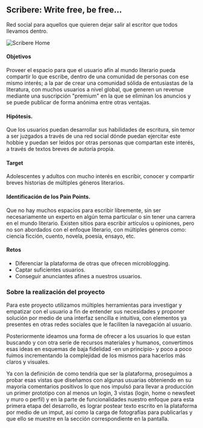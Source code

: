 ## Scribere: Write free, be free...

Red social para aquellos que quieren dejar salir al escritor que todos llevamos dentro.

![Scribere Home](https://user-images.githubusercontent.com/32860789/38182972-9beb4386-3602-11e8-957d-15159238c906.png)

#### Objetivos
Proveer el espacio para que el usuario afín al mundo literario pueda compartir lo que escribe, dentro de una comunidad de personas con ese mismo interés; a la par de crear una comunidad sólida de entusiastas de la literatura, con muchos usuarios a nivel global, que generen un revenue mediante una suscripción "premium" en la que se eliminan los anuncios y se puede publicar de forma anónima entre otras ventajas.

#### Hipótesis.
Que los usuarios puedan desarrollar sus habilidades de escritura, sin temor a ser juzgados  a través de una red social dónde puedan ejercitar este hobbie y puedan ser leidos por otras personas que compartan este interés, a través de textos breves de autoría propia.

#### Target
Adolescentes y adultos con mucho interés en escribir, conocer y compartir breves historias de múltiples géneros literarios.

#### Identificación de los Pain Points.
Que no hay muchos espacios para escribir libremente, sin ser necesariamente un experto en algún tema particular o sin tener una carrera en el mundo literario.
Existen sitios para escribir artículos u opiniones, pero no son abordados con el enfoque literario, con múltiples géneros como: ciencia ficción, cuento, novela, poesía, ensayo, etc.

#### Retos
* Diferenciar la plataforma de otras que ofrecen microblogging.
* Captar suficientes usuarios.
* Conseguir anunciantes afines a nuestros usuarios.

### Sobre la realización del proyecto
Para este proyecto utilizamos múltiples herramientas para investigar y empatizar con el usuario a fin de entender sus necesidades y proponer solución por medio de una interfaz sencilla e intuitiva, con elementos ya presentes en otras redes sociales que le faciliten la navegación al usuario.

Posteriormente ideamos una forma de ofrecer a los usuarios lo que estan buscando y con otra seríe de recursos materiales y humanos, convertimos esas ideas en esquemas de baja fidelidad -en un principio- y poco a poco fuimos incrementando la complejidad de los mismos para hacerlos más claros y visuales.

Ya con la definición de como tendría que ser la plataforma, proseguimos a probar esas vistas que diseñamos con algunas usuarias obteniendo en su mayoría comentarios positivos lo que nos impulsó para llevar a producción un primer prototipo con al menos un login, 3 vistas (login, home o newsfeet y muro o perfil) y en la parte de funcionalidades nuestro enfoque para esta primera etapa del desarrollo, es lograr postear texto escrito en la plataforma por medio de un imput, así como la carga de fotografías para publicarlas y que ello se muestre en la sección correspondiente en la pantalla.
